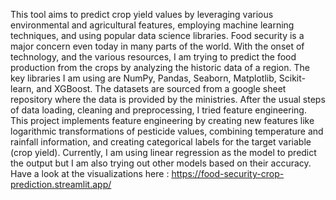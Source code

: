 This tool aims to predict crop yield values by leveraging various environmental and agricultural features, employing machine learning techniques, and using popular data science libraries.
Food security is a major concern even today in many parts of the world. 
With the onset of technology, and the various resources, I am trying to predict the food production from the crops by analyzing the historic data of a region.
The key libraries I am using are NumPy, Pandas, Seaborn, Matplotlib, Scikit-learn, and XGBoost.
The datasets are sourced from a google sheet repository where the data is provided by the ministries. After the usual steps of data loading, cleaning and preprocessing, I tried feature engineering.
This project implements feature engineering by creating new features like logarithmic transformations of pesticide values, combining temperature and rainfall information, and creating categorical labels for the target variable (crop yield).
Currently, I am using linear regression as the model to predict the output but I am also trying out other models based on their accuracy.
Have a look at the visualizations here : https://food-security-crop-prediction.streamlit.app/
